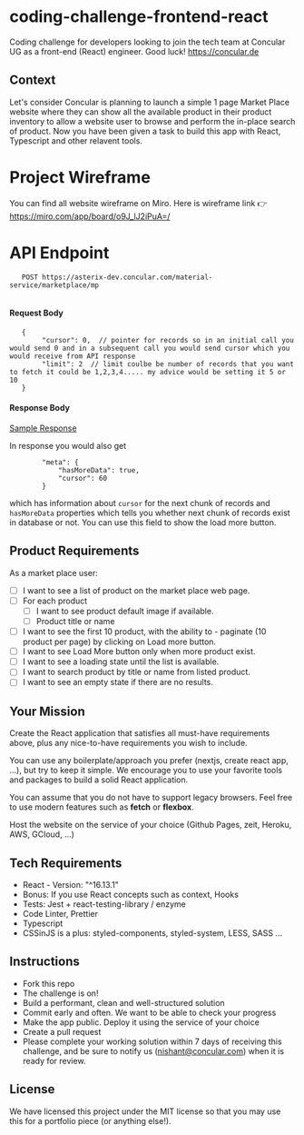 # coding-challenge-frontend-react
Coding challenge for developers looking to join the tech team at Concular UG as a front-end (React) engineer. Good luck! https://concular.de

## Context

Let's consider Concular is planning to launch a simple 1 page Market Place website where they can show all the available product in their product inventory to allow a website user to browse and perform the in-place search of product. Now you have been given a task to build this app with React, Typescript and other relavent tools. 

# Project Wireframe

You can find all website wireframe on Miro. Here is wireframe link 👉 https://miro.com/app/board/o9J_lJ2iPuA=/

# API Endpoint

```
   POST https://asterix-dev.concular.com/material-service/marketplace/mp
   
```

#### Request Body
```
   {
        "cursor": 0,  // pointer for records so in an initial call you would send 0 and in a subsequent call you would send cursor which you would receive from API response
        "limit": 2  // limit coulbe be number of records that you want to fetch it could be 1,2,3,4..... my advice would be setting it 5 or 10 
   }
```

#### Response Body
[Sample Response](https://github.com/Concular/coding-challenge-frontend-react/blob/main/sample-response.json)

In response you would also get 

```
        "meta": {
            "hasMoreData": true,
            "cursor": 60
        }
```

which has information about `cursor` for the next chunk of records and `hasMoreData` properties which tells you whether next chunk of records exist in database or not. You can use this field to show the load more button.  


## Product Requirements

As a market place user:

  - [ ] I want to see a list of product on the market place web page.
  - [ ] For each product
      - [ ] I want to see product default image if available.
      - [ ] Product title or name    
  - [ ] I want to see the first 10 product, with the ability to - paginate (10 product per page) by clicking on Load more button.
  - [ ] I want to see Load More button only when more product exist.
  - [ ] I want to see a loading state until the list is available.
  - [ ] I want to search product by title or name from listed product.
  - [ ] I want to see an empty state if there are no results. 

## Your Mission

Create the React application that satisfies all must-have requirements above, plus any nice-to-have requirements you wish to include.

You can use any boilerplate/approach you prefer (nextjs, create react app, ...), but try to keep it simple. We encourage you to use your favorite tools and packages to build a solid React application.

You can assume that you do not have to support legacy browsers. Feel free to use modern features such as **fetch** or **flexbox**.

Host the website on the service of your choice (Github Pages, zeit, Heroku, AWS, GCloud, ...)

## Tech Requirements

- React - Version: "^16.13.1"
- Bonus: If you use React concepts such as context, Hooks 
- Tests: Jest + react-testing-library / enzyme
- Code Linter, Prettier
- Typescript
- CSSinJS is a plus: styled-components, styled-system, LESS, SASS ...

## Instructions

- Fork this repo
- The challenge is on!
- Build a performant, clean and well-structured solution
- Commit early and often. We want to be able to check your progress
- Make the app public. Deploy it using the service of your choice
- Create a pull request
- Please complete your working solution within 7 days of receiving this challenge, and be sure to notify us (nishant@concular.com) when it is ready for review.

## License

We have licensed this project under the MIT license so that you may use this for a portfolio piece (or anything else!).
